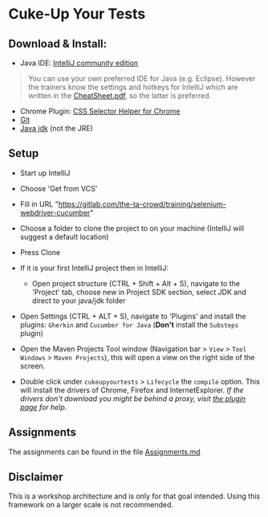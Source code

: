 Cuke-Up Your Tests
==================

## Download & Install:

- Java IDE: [IntelliJ community edition](https://www.jetbrains.com/idea/download/#section=windows) 
> You can use your own preferred IDE for Java (e.g. Eclipse). However the trainers know the settings and hotkeys for IntelliJ which are written in the [CheatSheet.pdf](CheatSheet.pdf), so the latter is preferred.
- Chrome Plugin: [CSS Selector Helper for Chrome](https://chrome.google.com/webstore/detail/css-selector-helper-for-c/gddgceinofapfodcekopkjjelkbjodin)
- [Git](https://git-scm.com)
- [Java jdk](http://www.oracle.com/technetwork/java/javase/downloads/index.html) (not the JRE)


## Setup

- Start up IntelliJ
- Choose 'Get from VCS'
- Fill in URL "https://gitlab.com/the-ta-crowd/training/selenium-webdriver-cucumber"
- Choose a folder to clone the project to on your machine (IntelliJ will suggest a default location)
- Press Clone
- If it is your first IntelliJ project then in IntelliJ:
    - Open project structure (CTRL + Shift + Alt + S), navigate to the 'Project' tab, choose new in Project SDK section, select JDK and direct to your java/jdk folder

- Open Settings (CTRL + ALT + S), navigate to 'Plugins' and install the plugins: `Gherkin` and `Cucumber for Java` (**Don't** install the `Substeps` plugin)
- Open the Maven Projects Tool window (Navigation bar > `View` > `Tool Windows` > `Maven Projects`), this will open a view on the right side of the screen.
- Double click under `cukeupyourtests` > `Lifecycle` the `compile` option. This will install the drivers of Chrome, Firefox and InternetExplorer. _If the drivers don't download you might be behind a proxy, visit [the plugin page](https://github.com/webdriverextensions/webdriverextensions-maven-plugin#using-a-proxy) for help_.

  

## Assignments
The assignments can be found in the file [Assignments.md](Assignments.md)

## Disclaimer
This is a workshop architecture and is only for that goal intended. Using this framework on a larger scale is not recommended.
